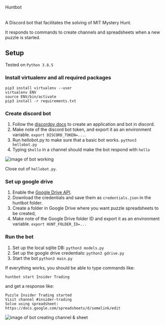 Huntbot
######

A Discord bot that facilitates the solving of MIT Mystery Hunt.

It responds to commands to create channels and spreadsheets when a new puzzle is started.

## Setup 

Tested on `Python 3.8.5`

### Install virtualenv and all required packages

```
pip3 install virtualenv --user
virtualenv ENV
source ENV/bin/activate
pip3 install -r requirements.txt
```

### Create discord bot

1. Follow the [discordpy docs](https://discordpy.readthedocs.io/en/latest/discord.html) to create an application and bot in discord.
1. Make note of the discord bot token, and export it as an environment variable. `export DISCORD_TOKEN=...`.
1. Run hellobot.py to make sure that a basic bot works. `python3 hellobot.py`
1. Typing `$hello` in a channel should make the bot respond with `hello`

![image of bot working](https://s3-us-west-2.amazonaws.com/vaibhav-imgshare/bottest_-_Discord_2020-12-31_11-51-09.jpg)

Close out of `hellobot.py`.

### Set up google drive

1. Enable the [Google Drive API](https://developers.google.com/drive/api/v3/enable-drive-api).
1. Download the credentials and save them as `credentials.json` in the huntbot folder.
1. Create a folder in Google Drive where you want puzzle spreadsheets to be created, 
1. Make note of the Google Drive folder ID and export it as an environment variable. `export HUNT_FOLDER_ID=...`

### Run the bot

1. Set up the local sqlite DB: `python3 models.py`
1. Set up the google drive credentials: `python3 gdrive.py`
1. Start the bot `python3 main.py`

If everything works, you should be able to type commands like:

```
huntbot start Insider Trading
```

and get a response like:
```
Puzzle Insider Trading started
Visit channel #insider-trading
Solve using spreadsheet: https://docs.google.com/spreadsheets/d/somelink/edit
```

![image of bot creating channel & sheet](https://s3-us-west-2.amazonaws.com/vaibhav-imgshare/bottest_-_Discord_2020-12-31_11-59-28.jpg)
